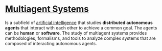 # [Multiagent Systems](./reports/multiagent_systems.ipynb)

Is a subfield of [artificial intelligence](./artificial_intelligence.md) that studies **distributed autonomous agents** that interact with each other to achieve a common goal. The agents can be **human** or **software**. The study of multiagent systems provides methodologies, formalisms, and tools to analyze complex systems that are composed of interacting autonomous agents.

